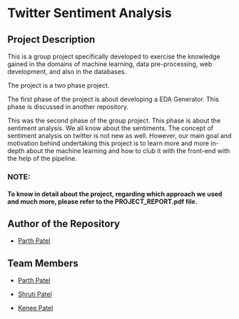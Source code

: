 
# Twitter Sentiment Analysis




## Project Description

This is a group project specifically developed to exercise the knowledge gained in the domains of machine learning, data pre-processing, web development, and also in the databases.

The project is a two phase project. 

The first phase of the project is about developing a EDA Generator. This phase is discussed in another repository.

This was the second phase of the group project. This phase is about the sentiment analysis.
We all know about the sentiments. The concept of sentiment analysis on twitter is not new as well. However, our main goal and motivation behind undertaking this project is to learn more and more in-depth about the machine learning and how to club it with the front-end with the help of the pipeline.

### NOTE:
#### To know in detail about the project, regarding which approach we used and much more, please refer to the PROJECT_REPORT.pdf file.


## Author of the Repository

- [Parth Patel](https://www.github.com/pnp642001)


## Team Members

- [Parth Patel](https://www.linkedin.com/in/parth-patel-784848194/)

- [Shruti Patel](https://www.linkedin.com/in/shruti-patel-6634401b7/)

- [Kenee Patel](https://www.linkedin.com/in/patelkenee/)
